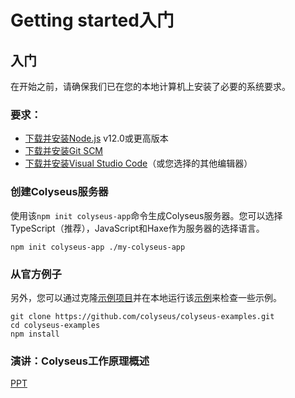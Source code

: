 # Getting started入门

## 入门 <a id="getting-started"></a>

在开始之前，请确保我们已在您的本地计算机上安装了必要的系统要求。

### **要求**：

* [下载并安装Node.js](https://nodejs.org/) v12.0或更高版本
* [下载并安装Git SCM](https://git-scm.com/downloads)
* [下载并安装Visual Studio Code](https://code.visualstudio.com/)（或您选择的其他编辑器）

### 创建Colyseus服务器

使用该`npm init colyseus-app`命令生成Colyseus服务器。您可以选择TypeScript（推荐），JavaScript和Haxe作为服务器的选择语言。

```text
npm init colyseus-app ./my-colyseus-app
```

### 从官方例子 <a id="from-the-official-examples"></a>

另外，您可以通过克隆[示例项目](https://github.com/colyseus/colyseus-examples)并在本地运行该[示例](https://github.com/colyseus/colyseus-examples)来检查一些示例。

```text
git clone https://github.com/colyseus/colyseus-examples.git
cd colyseus-examples
npm install
```

### 演讲：Colyseus工作原理概述 <a id="presentation-overview-of-how-colyseus-works"></a>

[PPT](https://docs.google.com/presentation/d/1MSZPDvVn1vxjtIAnCMJe-11RtqhQdcMv5V3j83hyBjk/edit?usp=sharing)

